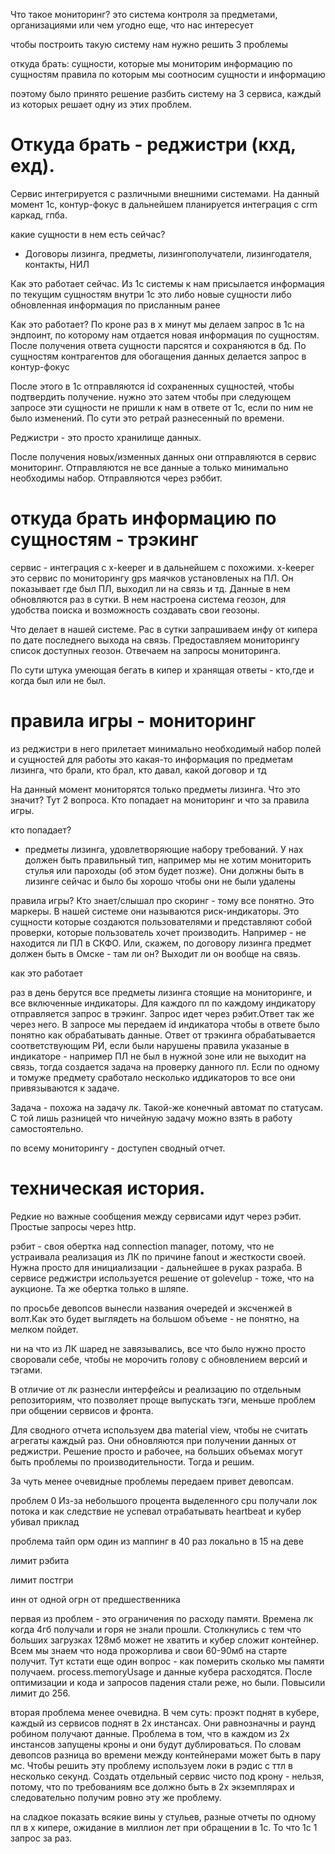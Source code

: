 Что такое мониторинг?
это система контроля за предметами, организациями или чем угодно еще, что нас интересует

чтобы построить такую систему нам нужно решить 3 проблемы

откуда брать:
  сущности, которые мы мониторим
  информацию по сущностям
  правила по которым мы соотносим сущности и информацию

поэтому было принято решение разбить систему на 3 сервиса,
каждый из которых решает одну из этих проблем.

# Откуда брать -  реджистри (кхд, ехд).

Сервис интегрируется с различными внешними системами. На данный момент 1с, контур-фокус
в дальнейшем планируется интеграция с crm каркад, гпба.

какие сущности в нем есть сейчас?
- Договоры лизинга, предметы, лизингополучатели, лизингодателя, контакты, НИЛ

Как это работает сейчас. Из 1с системы к нам присылается информация по текущим сущностям внутри 1с
это либо новые сущности либо обновленная информация по присланным ранее

Как это работает?
По кроне раз в х минут мы делаем запрос в 1с на эндпоинт,
по которому нам отдается новая информация по сущностям.
После получения ответа сущности парсятся и сохраняются в бд.
По сущностям контрагентов для обогащения данных делается запрос в контур-фокус

После этого в 1с отправляются id сохраненных сущностей, чтобы подтвердить получение.
нужно это затем чтобы при следующем запросе эти сущности не пришли к нам в ответе от 1с,
если по ним не было изменений. По сути это ретрай разнесенный по времени.

Реджистри - это просто хранилище данных.

После получения новых/изменных данных они отправляются в сервис мониторинг.
Отправляются не все данные а только минимально необходимы набор. Отправляются через рэббит.


# откуда брать информацию по сущностям - трэкинг

сервис - интеграция с x-keeper и в дальнейшем с похожими. x-keeper это сервис по мониторингу gps маячков установленых на ПЛ. Он показывает где был ПЛ, выходил ли на связь и тд. Данные в нем обновляются раз в сутки. В нем настроена система геозон, для удобства поиска и возможность создавать свои геозоны.

Что делает в нашей системе. Рас в сутки запрашиваем инфу от кипера по дате последнего выхода на связь. Предоставляем мониторингу список доступных геозон. Отвечаем на запросы мониторинга.

По сути штука умеющая бегать в кипер и хранящая ответы - кто,где и когда был или не был.

# правила игры - мониторинг

из реджистри в него прилетает минимально необходимый набор полей и сущностей для работы
это какая-то информация по предметам лизинга, что брали, кто брал, кто давал, какой договор и тд

На данный момент мониторятся только предметы лизинга. Что это значит? Тут 2 вопроса. Кто попадает на мониторинг и что за правила игры.

кто попадает?
- предметы лизинга, удовлетворяющие набору требований. У нах должен быть правильный тип, например мы не хотим мониторить стулья или пароходы (об этом будет позже). Они должны быть в лизинге сейчас и было бы хорошо чтобы они не были удалены

правила игры?
Кто знает/слышал про скоринг - тому все понятно. Это маркеры. В нашей системе они называются риск-индикаторы. Это сущности которые создаются пользователями и представляют собой проверки, которые пользователь хочет производить. Например - не находится ли ПЛ в СКФО. Или, скажем, по договору лизинга предмет должен быть в Омске - там ли он? Выходит ли он вообще на связь.

как это работает

раз в день берутся все предметы лизинга стоящие на мониторинге, и все включенные индикаторы. Для каждого пл по каждому индикатору отправляется запрос в трэкинг. Запрос идет через рэбит.Ответ так же через него. В запросе мы передаем id индикатора чтобы в ответе было понятно как обрабатывать данные. Ответ от трэкинга обрабатывается соответствующим РИ, если были нарушены правила указаные в индикаторе - например ПЛ не был в нужной зоне или не выходит на связь, тогда создается задача на проверку данного пл. Если по одному и томуже предмету сработало несколько иддикаторов то все они привязываются к задаче.

Задача - похожа на задачу лк. Такой-же конечный автомат по статусам. С той лишь разницей что ничейную задачу можно взять в работу самостоятельно.

по всему мониторингу - доступен сводный отчет.

# техническая история.

Редкие но важные сообщения между сервисами идут через рэбит. Простые запросы через http.

рэбит - своя обертка над connection manager, потому, что не устраивала реализация из ЛК по причине fanout и жесткости своей. Нужна просто для инициализации - дальнейшее в руках разраба. В сервисе реджистри используется решение от golevelup - тоже, что на аукционе. Та же обертка только в шляпе.

по просьбе девопсов вынесли названия очередей и эксченжей в волт.Как это будет выглядеть на большом объеме - не понятно, на мелком пойдет.

ни на что из ЛК шаред не завязывались, все что было нужно просто своровали себе, чтобы не морочить голову с обновлением версий и тэгами.

В отличие от лк разнесли интерфейсы и реализацию по отдельным репозиториям,
что позволяет проще выпускать тэги, меньше проблем при общении сервисов и фронта.

Для сводного отчета используем два material view, чтобы не считать агрегаты каждый раз. Они обновляются при получении данных от реджистри. Решение просто и рабочее, на больших объемах могут быть проблемы по производительности. Тогда и решим.

За чуть менее очевидные проблемы передаем привет девопсам. 

проблем 0 
Из-за небольшого процента выделенного cpu получали лок потока и как следствие не успевал отрабатывать heartbeat и кубер убивал приклад

проблема тайп орм один из маппинг в 40 раз локально в 15 на деве

лимит рэбита

лимит постгри

инн от одной огрн от предшественника

первая из проблем - это ограничения по расходу памяти. Времена лк когда 4гб получали и горя не знали прошли. Столкнулись с тем что больших загрузках 128мб может не хватить и кубер сложит контейнер. Всем мы знаем что нода прожорлива и свои 60-90мб на старте получит. Тут кстати еще один вопрос - как померить сколько мы памяти получаем. process.memoryUsage и данные кубера расходятся.
После оптимизации и кода и запросов падения стали реже, но были. Повысили лимит до 256.

вторая проблема менее очевидна. В чем суть: проэкт поднят в кубере, каждый из сервисов поднят в 2х инстансах. Они равнозначны и раунд робином получают данные. Проблема в том, что в каждом из 2х инстансов запущены кроны и они будут дублироваться. По словам девопсов разница во времени между контейнерами может быть в пару мс. Чтобы решить эту проблему используем локи в рэдис с ттл в несколько секунд. Создать отдельный сервис чисто под крону - нельзя, потому, что по требованиям
все должно быть в 2х экземплярах и следовательно получим ровно эту же проблему.

на сладкое показать всякие вины у стульев, разные отчеты по одному пл в х кипере, ожидание в миллион лет при обращении в 1с. То что 1с 1 запрос за раз.